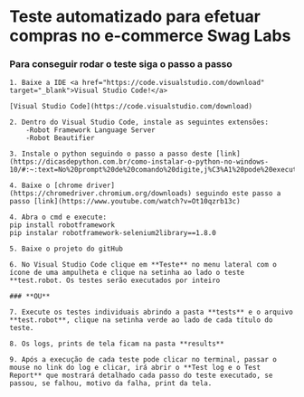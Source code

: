 # Teste automatizado para efetuar compras no e-commerce Swag Labs

### Para conseguir rodar o teste siga o passo a passo
    1. Baixe a IDE <a href="https://code.visualstudio.com/download" target="_blank">Visual Studio Code!</a>
    
    [Visual Studio Code](https://code.visualstudio.com/download)
    
    2. Dentro do Visual Studio Code, instale as seguintes extensões:
        -Robot Framework Language Server
        -Robot Beautifier
    
    3. Instale o python seguindo o passo a passo deste [link](https://dicasdepython.com.br/como-instalar-o-python-no-windows-10/#:~:text=No%20prompt%20de%20comando%20digite,j%C3%A1%20pode%20executar%20comandos%20python.)
    
    4. Baixe o [chrome driver](https://chromedriver.chromium.org/downloads) seguindo este passo a passo [link](https://www.youtube.com/watch?v=Ot10qzrb13c)
    
    4. Abra o cmd e execute:
    pip install robotframework
    pip instalar robotframework-selenium2library==1.8.0
    
    5. Baixe o projeto do gitHub
    
    6. No Visual Studio Code clique em **Teste** no menu lateral com o ícone de uma ampulheta e clique na setinha ao lado o teste **test.robot. Os testes serão executados por inteiro 
    
    ### **OU**
    
    7. Execute os testes individuais abrindo a pasta **tests** e o arquivo **test.robot**, clique na setinha verde ao lado de cada título do teste.
    
    8. Os logs, prints de tela ficam na pasta **results**
    
    9. Após a execução de cada teste pode clicar no terminal, passar o mouse no link do log e clicar, irá abrir o **Test log e o Test Report** que mostrará detalhado cada passo do teste executado, se passou, se falhou, motivo da falha, print da tela.